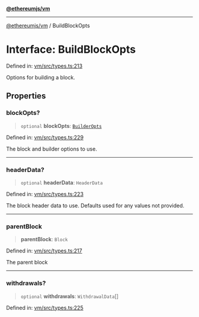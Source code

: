 [**@ethereumjs/vm**](../README.md)

***

[@ethereumjs/vm](../README.md) / BuildBlockOpts

# Interface: BuildBlockOpts

Defined in: [vm/src/types.ts:213](https://github.com/Dargon789/ethereumjs-monorepo/blob/master/packages/vm/src/types.ts#L213)

Options for building a block.

## Properties

### blockOpts?

> `optional` **blockOpts**: [`BuilderOpts`](BuilderOpts.md)

Defined in: [vm/src/types.ts:229](https://github.com/Dargon789/ethereumjs-monorepo/blob/master/packages/vm/src/types.ts#L229)

The block and builder options to use.

***

### headerData?

> `optional` **headerData**: `HeaderData`

Defined in: [vm/src/types.ts:223](https://github.com/Dargon789/ethereumjs-monorepo/blob/master/packages/vm/src/types.ts#L223)

The block header data to use.
Defaults used for any values not provided.

***

### parentBlock

> **parentBlock**: `Block`

Defined in: [vm/src/types.ts:217](https://github.com/Dargon789/ethereumjs-monorepo/blob/master/packages/vm/src/types.ts#L217)

The parent block

***

### withdrawals?

> `optional` **withdrawals**: `WithdrawalData`[]

Defined in: [vm/src/types.ts:225](https://github.com/Dargon789/ethereumjs-monorepo/blob/master/packages/vm/src/types.ts#L225)
